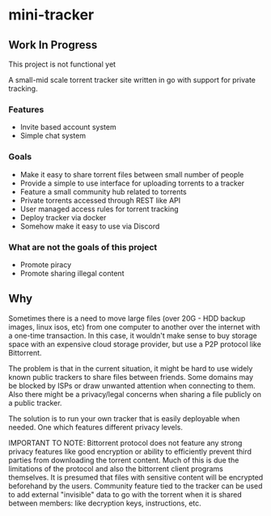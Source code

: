 # mini-tracker

## Work In Progress
This project is not functional yet

A small-mid scale torrent tracker site written in go with support for private tracking.

### Features
- Invite based account system
- Simple chat system

### Goals
- Make it easy to share torrent files between small number of people
- Provide a simple to use interface for uploading torrents to a tracker
- Feature a small community hub related to torrents
- Private torrents accessed through REST like API
- User managed access rules for torrent tracking
- Deploy tracker via docker
- Somehow make it easy to use via Discord

### What are not the goals of this project
- Promote piracy
- Promote sharing illegal content

## Why
Sometimes there is a need to move large files (over 20G - HDD backup images, linux isos, etc) from one computer to another over the internet with a one-time transaction. In this case, it wouldn't make sense to buy storage space with an expensive cloud storage provider, but use a P2P protocol like Bittorrent. 

The problem is that in the current situation, it might be hard to use widely known public trackers to share files between friends. Some domains may be blocked by ISPs or draw unwanted attention when connecting to them. Also there might be a privacy/legal concerns when sharing a file publicly on a public tracker.

The solution is to run your own tracker that is easily deployable when needed. One which features different privacy levels.

IMPORTANT TO NOTE: Bittorrent protocol does not feature any strong privacy features like good encryption or ability to efficiently prevent third parties from downloading the torrent content. Much of this is due the limitations of the protocol and also the bittorrent client programs themselves. It is presumed that files with sensitive content will be encrypted beforehand by the users. Community feature tied to the tracker can be used to add external "invisible" data to go with the torrent when it is shared between members: like decryption keys, instructions, etc.